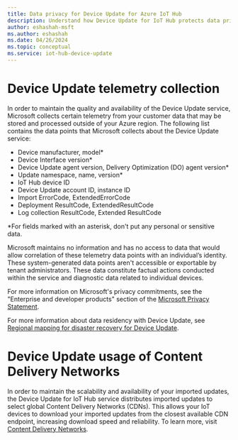 ```yaml
---
title: Data privacy for Device Update for Azure IoT Hub
description: Understand how Device Update for IoT Hub protects data privacy.
author: eshashah-msft
ms.author: eshashah
ms.date: 04/26/2024
ms.topic: conceptual
ms.service: iot-hub-device-update
---
```


# Device Update telemetry collection

In order to maintain the quality and availability of the Device Update service, Microsoft collects certain telemetry from your customer data that may be stored and processed outside of your Azure region. The following list contains the data points that Microsoft collects about the Device Update service:

* Device manufacturer, model*
* Device Interface version*
* Device Update agent version, Delivery Optimization (DO) agent version*
* Update namespace, name, version*
* IoT Hub device ID
* Device Update account ID, instance ID
* Import ErrorCode, ExtendedErrorCode
* Deployment ResultCode, ExtendedResultCode
* Log collection ResultCode, Extended ResultCode

*For fields marked with an asterisk, don't put any personal or sensitive data.

Microsoft maintains no information and has no access to data that would allow correlation of these telemetry data points with an individual’s identity. These system-generated data points aren't accessible or exportable by tenant administrators. These data constitute factual actions conducted within the service and diagnostic data related to individual devices.

For more information on Microsoft's privacy commitments, see the "Enterprise and developer products" section of the [Microsoft Privacy Statement](https://privacy.microsoft.com/en-us/privacystatement).

For more information about data residency with Device Update, see [Regional mapping for disaster recovery for Device Update](device-update-region-mapping.md).

# Device Update usage of Content Delivery Networks

In order to maintain the scalability and availability of your imported updates, the Device Update for IoT Hub service distributes imported updates to select global Content Delivery Networks (CDNs). This allows your IoT devices to download your imported updates from the closest available CDN endpoint, increasing download speed and reliability. To learn more, visit [Content Delivery Networks](https://learn.microsoft.com/en-us/azure/architecture/best-practices/cdn).
